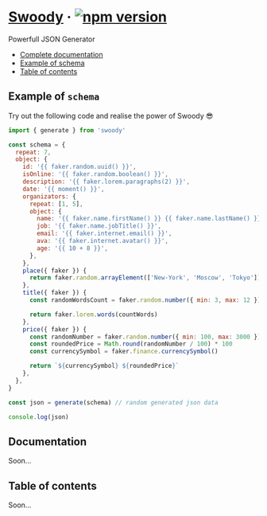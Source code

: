 # [Swoody](https://github.com/tobira-shoe/swoody) &middot; [![npm version](https://img.shields.io/npm/v/swoody.svg?style=flat)](https://www.npmjs.com/package/swoody)

Powerfull JSON Generator

- [Complete documentation](#documentation)
- [Example of schema](#example-of-schema)
- [Table of contents](#table-of-contents)

## Example of `schema`

Try out the following code and realise the power of Swoody 😎

```js
import { generate } from 'swoody'

const schema = {
  repeat: 7,
  object: {
    id: '{{ faker.random.uuid() }}',
    isOnline: '{{ faker.random.boolean() }}',
    description: '{{ faker.lorem.paragraphs(2) }}',
    date: '{{ moment() }}',
    organizators: {
      repeat: [1, 5],
      object: {
        name: '{{ faker.name.firstName() }} {{ faker.name.lastName() }}',
        job: '{{ faker.name.jobTitle() }}',
        email: '{{ faker.internet.email() }}',
        ava: '{{ faker.internet.avatar() }}',
        age: '{{ 10 + 8 }}',
      },
    },
    place({ faker }) {
      return faker.random.arrayElement(['New-York', 'Moscow', 'Tokyo'])
    },
    title({ faker }) {
      const randomWordsCount = faker.random.number({ min: 3, max: 12 })

      return faker.lorem.words(countWords)
    },
    price({ faker }) {
      const randomNumber = faker.random.number({ min: 100, max: 3000 })
      const roundedPrice = Math.round(randomNumber / 100) * 100
      const currencySymbol = faker.finance.currencySymbol()

      return `${currencySymbol} ${roundedPrice}`
    },
  },
}

const json = generate(schema) // random generated json data

console.log(json)
```

## Documentation

Soon...

## Table of contents

Soon...
